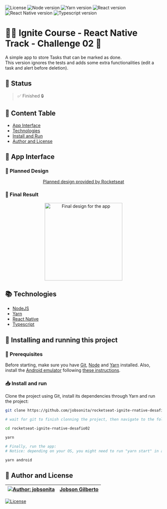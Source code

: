 ![License](https://img.shields.io/github/license/jobsonita/rocketseat-ignite-rnative-desafio02?color=blue)
![Node version](https://img.shields.io/badge/node-v14.18.0-brightgreen)
![Yarn version](https://img.shields.io/badge/yarn-v1.22.15-brightgreen)
![React version](https://img.shields.io/badge/react-17.0.1-blue)
![React Native version](https://img.shields.io/badge/react--native-0.64.2-blue)
![Typescript version](https://img.shields.io/badge/typescript-^4.3.5-lightgrey)

# :rocket::seat: Ignite Course - React Native Track - Challenge 02 :iphone:

A simple app to store Tasks that can be marked as done.  
This version ignores the tests and adds some extra functionalities (edit a task and alert before deletion).

## :hammer: Status

> :white_check_mark: Finished :lock:

## :bookmark: Content Table
<!--ts-->
  * [App Interface](#newspaper-app-interface)
  * [Technologies](#books-technologies)
  * [Install and Run](#calling-installing-and-running-this-project)
  * [Author and License](#memo-author-and-license)
<!--te-->

## :newspaper: App Interface
### :iphone: Planned Design

<p align="center"><a href="https://i.imgur.com/uEne5Vg.mp4">Planned design provided by Rocketseat</a></p>

### :tada: Final Result

<p align="center"><img alt="Final design for the app" title="Final design for the app" src="https://i.imgur.com/QM525MJ.png" width="250px" /></p>

## :books: Technologies

- [NodeJS](https://nodejs.org/en/)
- [Yarn](https://yarnpkg.com/)
- [React Native](https://reactnative.dev/)
- [Typescript](https://www.typescriptlang.org/)

## :calling: Installing and running this project

### :wrench: Prerequisites

Before starting, make sure you have [Git](https://git-scm.com/), [Node](https://nodejs.org/en/) and [Yarn](https://yarnpkg.com/) installed. Also, install the [Android emulator](https://developer.android.com/studio/) following [these instructions](https://react-native.rocketseat.dev/android/emulador/).

### :inbox_tray: Install and run

Clone the project using Git, install its dependencies through Yarn and run the project:

```bash
git clone https://github.com/jobsonita/rocketseat-ignite-rnative-desafio02.git

# wait for git to finish clonning the project, then navigate to the folder and install the dependencies:

cd rocketseat-ignite-rnative-desafio02

yarn

# Finally, run the app:
# Notice: depending on your OS, you might need to run "yarn start" in a separate terminal in order to open the communication with the emulator.

yarn android
```

## :memo: Author and License

[![Author: jobsonita](https://avatars.githubusercontent.com/u/1463583?s=48&v=4)](https://github.com/jobsonita/jobsonita) | [Jobson Gilberto](https://github.com/jobsonita/jobsonita)
-|-

[![License](https://img.shields.io/github/license/jobsonita/rocketseat-ignite-rnative-desafio02)](LICENSE)
